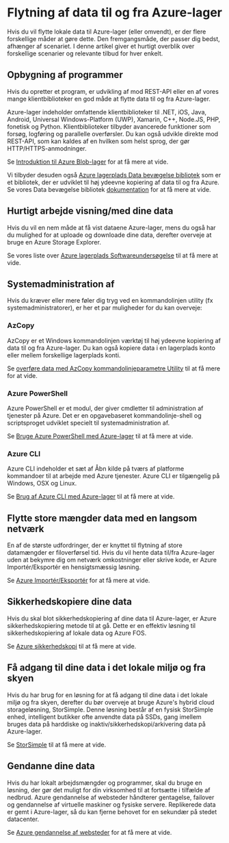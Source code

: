 <properties
    pageTitle="Flytning af Data til og fra Azure Storage | Microsoft Azure"
    description="I denne artikel indeholder en oversigt over de forskellige metoder til at flytte data til og fra Azure-lager."
    services="storage"
    documentationCenter=""
    authors="micurd"
    manager="jahogg"
    editor="tysonn"/>

<tags
    ms.service="storage"
    ms.workload="storage"
    ms.tgt_pltfrm="na"
    ms.devlang="na"
    ms.topic="article"
    ms.date="09/21/2016"
    ms.author="micurd"/>

# <a name="moving-data-to-and-from-azure-storage"></a>Flytning af data til og fra Azure-lager

Hvis du vil flytte lokale data til Azure-lager (eller omvendt), er der flere forskellige måder at gøre dette. Den fremgangsmåde, der passer dig bedst, afhænger af scenariet. I denne artikel giver et hurtigt overblik over forskellige scenarier og relevante tilbud for hver enkelt.

## <a name="building-applications"></a>Opbygning af programmer

Hvis du opretter et program, er udvikling af mod REST-API eller en af vores mange klientbiblioteker en god måde at flytte data til og fra Azure-lager.

Azure-lager indeholder omfattende klientbiblioteker til .NET, iOS, Java, Android, Universal Windows-Platform (UWP), Xamarin, C++, Node.JS, PHP, fonetisk og Python. Klientbiblioteker tilbyder avancerede funktioner som forsøg, logføring og parallelle overførsler. Du kan også udvikle direkte mod REST-API, som kan kaldes af en hvilken som helst sprog, der gør HTTP/HTTPS-anmodninger.

Se [Introduktion til Azure Blob-lager](storage-dotnet-how-to-use-blobs.md) for at få mere at vide.

Vi tilbyder desuden også [Azure lagerplads Data bevægelse bibliotek](https://www.nuget.org/packages/Microsoft.Azure.Storage.DataMovement) som er et bibliotek, der er udviklet til høj ydeevne kopiering af data til og fra Azure. Se vores Data bevægelse bibliotek [dokumentation](https://github.com/Azure/azure-storage-net-data-movement) for at få mere at vide. 

## <a name="quickly-viewinginteracting-with-your-data"></a>Hurtigt arbejde visning/med dine data

Hvis du vil en nem måde at få vist dataene Azure-lager, mens du også har du mulighed for at uploade og downloade dine data, derefter overveje at bruge en Azure Storage Explorer.

Se vores liste over [Azure lagerplads Softwareundersøgelse](storage-explorers.md) til at få mere at vide.

## <a name="system-administration"></a>Systemadministration af

Hvis du kræver eller mere føler dig tryg ved en kommandolinjen utility (fx systemadministratorer), er her et par muligheder for du kan overveje:

### <a name="azcopy"></a>AzCopy

AzCopy er et Windows kommandolinjen værktøj til høj ydeevne kopiering af data til og fra Azure-lager. Du kan også kopiere data i en lagerplads konto eller mellem forskellige lagerplads konti.

Se [overføre data med AzCopy kommandolinjeparametre Utility](storage-use-azcopy.md) til at få mere for at vide.

### <a name="azure-powershell"></a>Azure PowerShell

Azure PowerShell er et modul, der giver cmdletter til administration af tjenester på Azure. Det er en opgavebaseret kommandolinje-shell og scriptsproget udviklet specielt til systemadministration af.

Se [Bruge Azure PowerShell med Azure-lager](storage-powershell-guide-full.md) til at få mere at vide.

### <a name="azure-cli"></a>Azure CLI

Azure CLI indeholder et sæt af Åbn kilde på tværs af platforme kommandoer til at arbejde med Azure tjenester. Azure CLI er tilgængelig på Windows, OSX og Linux.

Se [Brug af Azure CLI med Azure-lager](storage-azure-cli.md) til at få mere at vide.

## <a name="moving-large-amounts-of-data-with-a-slow-network"></a>Flytte store mængder data med en langsom netværk

En af de største udfordringer, der er knyttet til flytning af store datamængder er filoverførsel tid. Hvis du vil hente data til/fra Azure-lager uden at bekymre dig om netværk omkostninger eller skrive kode, er Azure Importér/Eksportér en hensigtsmæssig løsning.

Se [Azure Importér/Eksportér](storage-import-export-service.md) for at få mere at vide.

## <a name="backing-up-your-data"></a>Sikkerhedskopiere dine data

Hvis du skal blot sikkerhedskopiering af dine data til Azure-lager, er Azure sikkerhedskopiering metode til at gå. Dette er en effektiv løsning til sikkerhedskopiering af lokale data og Azure FOS.

Se [Azure sikkerhedskopi](../backup/backup-introduction-to-azure-backup.md) til at få mere at vide.

## <a name="accessing-your-data-on-premises-and-from-the-cloud"></a>Få adgang til dine data i det lokale miljø og fra skyen

Hvis du har brug for en løsning for at få adgang til dine data i det lokale miljø og fra skyen, derefter du bør overveje at bruge Azure's hybrid cloud storageløsning, StorSimple. Denne løsning består af en fysisk StorSimple enhed, intelligent butikker ofte anvendte data på SSDs, gang imellem bruges data på harddiske og inaktiv/sikkerhedskopi/arkivering data på Azure-lager.

Se [StorSimple](../storsimple/storsimple-overview.md) til at få mere at vide.

## <a name="recovering-your-data"></a>Gendanne dine data

Hvis du har lokalt arbejdsmængder og programmer, skal du bruge en løsning, der gør det muligt for din virksomhed til at fortsætte i tilfælde af nedbrud. Azure gendannelse af websteder håndterer gentagelse, failover og gendannelse af virtuelle maskiner og fysiske servere. Replikerede data er gemt i Azure-lager, så du kan fjerne behovet for en sekundær på stedet datacenter.

Se [Azure gendannelse af websteder](../site-recovery/site-recovery-overview.md) for at få mere at vide.

